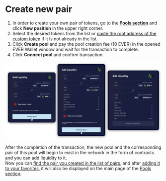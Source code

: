 # Create new pair

1. In order to create your own pair of tokens, go to the [**Pools section**](../../pools/) and click **New position** in the upper right corner.
2. Select the desired tokens from the list or [paste the root address of the custom token](../../tokens/how-to/add-custom-token.md) if it is not already in the list.
3. Click **Create pool** and pay the pool creation fee (10 EVER) in the opened EVER Wallet window and wait for the transaction to complete.
4. Click **Connect pool** and confirm transaction.

![](<../../../.gitbook/assets/image (163).png>)

After the completion of the transaction, the new pool and the corresponding pair of this pool will begin to exist in the network in the form of contracts and you can add liquidity to it.\
Now you can [find the pair you created in the list of pairs](see-custom-token-pair.md), and after [adding it to your favorites](../interface/pair-page/add-to-favorites.md), it will also be displayed on the main page of the [Pools section](../../pools/).
